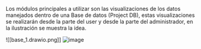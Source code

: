 Los módulos principales a utilizar son las visualizaciones de los datos manejados dentro de una Base de datos (Project DB), estas visualizaciones se realizarán desde la parte del user y desde la parte del administrador, en la ilustración se muestra la idea.

![[base_1.drawio.png]]
![image](https://user-images.githubusercontent.com/86312558/174373970-e5258727-f3c4-41ac-99e9-a94b4ea81510.png)
